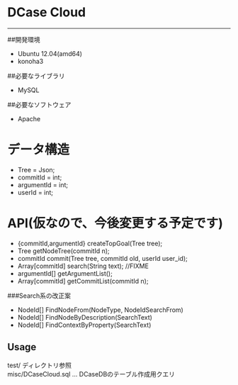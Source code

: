# DCase Cloud
---
##開発環境
* Ubuntu 12.04(amd64)
* konoha3

##必要なライブラリ
* MySQL

##必要なソフトウェア
* Apache

データ構造
===============
* Tree       = Json;
* commitId   = int;
* argumentId = int;
* userId     = int;

API(仮なので、今後変更する予定です)
================
* {commitId,argumentId} createTopGoal(Tree tree);
* Tree getNodeTree(commitId n);
* commitId commit(Tree tree, commitId old, userId user\_id);
* Array[commitId] search(String text); //FIXME
* argumentId[] getArgumentList();
* Array[commitId] getCommitList(commitId n);

###Search系の改正案
* NodeId[] FindNodeFrom(NodeType, NodeIdSearchFrom)
* NodeId[] FindNodeByDescription(SearchText)
* NodeId[] FindContextByProperty(SearchText)

## Usage
test/ ディレクトリ参照<br>
misc/DCaseCloud.sql ... DCaseDBのテーブル作成用クエリ<br>

